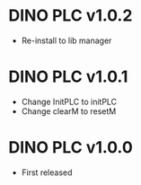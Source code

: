 # DINO PLC v1.0.2
- Re-install to lib manager 
# DINO PLC v1.0.1
- Change InitPLC to initPLC
- Change clearM  to resetM
# DINO PLC v1.0.0
- First released

